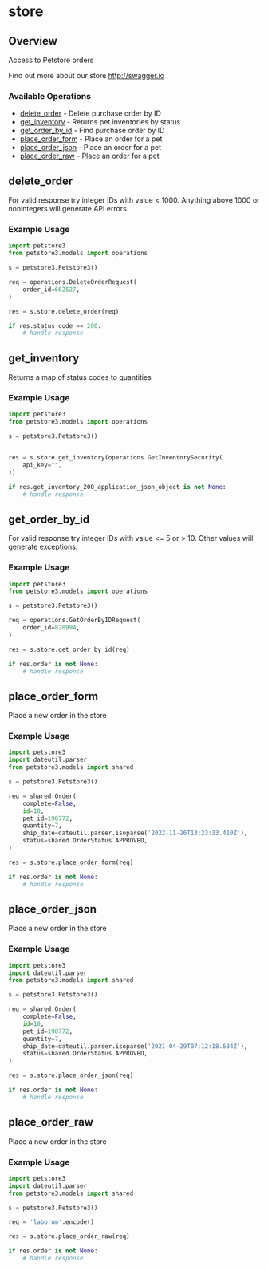 # store

## Overview

Access to Petstore orders

Find out more about our store
<http://swagger.io>
### Available Operations

* [delete_order](#delete_order) - Delete purchase order by ID
* [get_inventory](#get_inventory) - Returns pet inventories by status
* [get_order_by_id](#get_order_by_id) - Find purchase order by ID
* [place_order_form](#place_order_form) - Place an order for a pet
* [place_order_json](#place_order_json) - Place an order for a pet
* [place_order_raw](#place_order_raw) - Place an order for a pet

## delete_order

For valid response try integer IDs with value < 1000. Anything above 1000 or nonintegers will generate API errors

### Example Usage

```python
import petstore3
from petstore3.models import operations

s = petstore3.Petstore3()

req = operations.DeleteOrderRequest(
    order_id=662527,
)

res = s.store.delete_order(req)

if res.status_code == 200:
    # handle response
```

## get_inventory

Returns a map of status codes to quantities

### Example Usage

```python
import petstore3
from petstore3.models import operations

s = petstore3.Petstore3()


res = s.store.get_inventory(operations.GetInventorySecurity(
    api_key="",
))

if res.get_inventory_200_application_json_object is not None:
    # handle response
```

## get_order_by_id

For valid response try integer IDs with value <= 5 or > 10. Other values will generate exceptions.

### Example Usage

```python
import petstore3
from petstore3.models import operations

s = petstore3.Petstore3()

req = operations.GetOrderByIDRequest(
    order_id=820994,
)

res = s.store.get_order_by_id(req)

if res.order is not None:
    # handle response
```

## place_order_form

Place a new order in the store

### Example Usage

```python
import petstore3
import dateutil.parser
from petstore3.models import shared

s = petstore3.Petstore3()

req = shared.Order(
    complete=False,
    id=10,
    pet_id=198772,
    quantity=7,
    ship_date=dateutil.parser.isoparse('2022-11-26T13:23:33.410Z'),
    status=shared.OrderStatus.APPROVED,
)

res = s.store.place_order_form(req)

if res.order is not None:
    # handle response
```

## place_order_json

Place a new order in the store

### Example Usage

```python
import petstore3
import dateutil.parser
from petstore3.models import shared

s = petstore3.Petstore3()

req = shared.Order(
    complete=False,
    id=10,
    pet_id=198772,
    quantity=7,
    ship_date=dateutil.parser.isoparse('2021-04-29T07:12:18.684Z'),
    status=shared.OrderStatus.APPROVED,
)

res = s.store.place_order_json(req)

if res.order is not None:
    # handle response
```

## place_order_raw

Place a new order in the store

### Example Usage

```python
import petstore3
import dateutil.parser
from petstore3.models import shared

s = petstore3.Petstore3()

req = 'laborum'.encode()

res = s.store.place_order_raw(req)

if res.order is not None:
    # handle response
```
